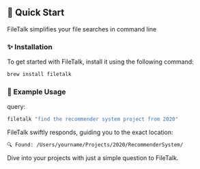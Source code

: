 ## 🚀 Quick Start

FileTalk simplifies your file searches in command line

### ✨ Installation

To get started with FileTalk, install it using the following command:

```bash
brew install filetalk
```

### 📖 Example Usage

query:

```bash
filetalk "find the recommender system project from 2020"
```

FileTalk swiftly responds, guiding you to the exact location:

```bash
🔍 Found: /Users/yourname/Projects/2020/RecommenderSystem/
```

Dive into your projects with just a simple question to FileTalk.